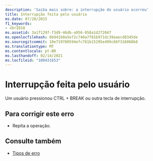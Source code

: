```yaml
---
description: 'Saiba mais sobre: a interrupção do usuário ocorreu'
title: Interrupção feita pelo usuário
ms.date: 07/20/2015
f1_keywords:
- vbrID18
ms.assetid: 3a1f1297-f3d9-46db-a956-058a1d272047
ms.openlocfilehash: 6b941b0a5e72c740a7f81b971dc39aaecd8345de
ms.sourcegitcommit: 10e719780594efc781b15295e499c66f316068b8
ms.translationtype: MT
ms.contentlocale: pt-BR
ms.lasthandoff: 02/14/2021
ms.locfileid: "100431653"
---
```

# <a name="user-interrupt-occurred"></a>Interrupção feita pelo usuário

Um usuário pressionou CTRL + BREAK ou outra tecla de interrupção.  
  
## <a name="to-correct-this-error"></a>Para corrigir este erro  
  
- Repita a operação.  
  
## <a name="see-also"></a>Consulte também

- [Tipos de erro](../programming-guide/language-features/error-types.md)
